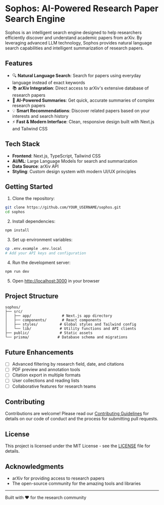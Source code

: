 # Sophos: AI-Powered Research Paper Search Engine

Sophos is an intelligent search engine designed to help researchers efficiently discover and understand academic papers from arXiv. By leveraging advanced LLM technology, Sophos provides natural language search capabilities and intelligent summarization of research papers.

## Features

- 🔍 **Natural Language Search**: Search for papers using everyday language instead of exact keywords
- 📚 **arXiv Integration**: Direct access to arXiv's extensive database of research papers
- 🤖 **AI-Powered Summaries**: Get quick, accurate summaries of complex research papers
- 💡 **Smart Recommendations**: Discover related papers based on your interests and search history
- ⚡ **Fast & Modern Interface**: Clean, responsive design built with Next.js and Tailwind CSS

## Tech Stack

- **Frontend**: Next.js, TypeScript, Tailwind CSS
- **AI/ML**: Large Language Models for search and summarization
- **Data Source**: arXiv API
- **Styling**: Custom design system with modern UI/UX principles

## Getting Started

1. Clone the repository:
```bash
git clone https://github.com/YOUR_USERNAME/sophos.git
cd sophos
```

2. Install dependencies:
```bash
npm install
```

3. Set up environment variables:
```bash
cp .env.example .env.local
# Add your API keys and configuration
```

4. Run the development server:
```bash
npm run dev
```

5. Open [http://localhost:3000](http://localhost:3000) in your browser

## Project Structure

```
sophos/
├── src/
│   ├── app/              # Next.js app directory
│   ├── components/       # React components
│   ├── styles/          # Global styles and Tailwind config
│   └── lib/             # Utility functions and API clients
├── public/              # Static assets
└── prisma/             # Database schema and migrations
```

## Future Enhancements

- [ ] Advanced filtering by research field, date, and citations
- [ ] PDF preview and annotation tools
- [ ] Citation export in multiple formats
- [ ] User collections and reading lists
- [ ] Collaborative features for research teams

## Contributing

Contributions are welcome! Please read our [Contributing Guidelines](CONTRIBUTING.md) for details on our code of conduct and the process for submitting pull requests.

## License

This project is licensed under the MIT License - see the [LICENSE](LICENSE) file for details.

## Acknowledgments

- arXiv for providing access to research papers
- The open-source community for the amazing tools and libraries

---

Built with ❤️ for the research community
